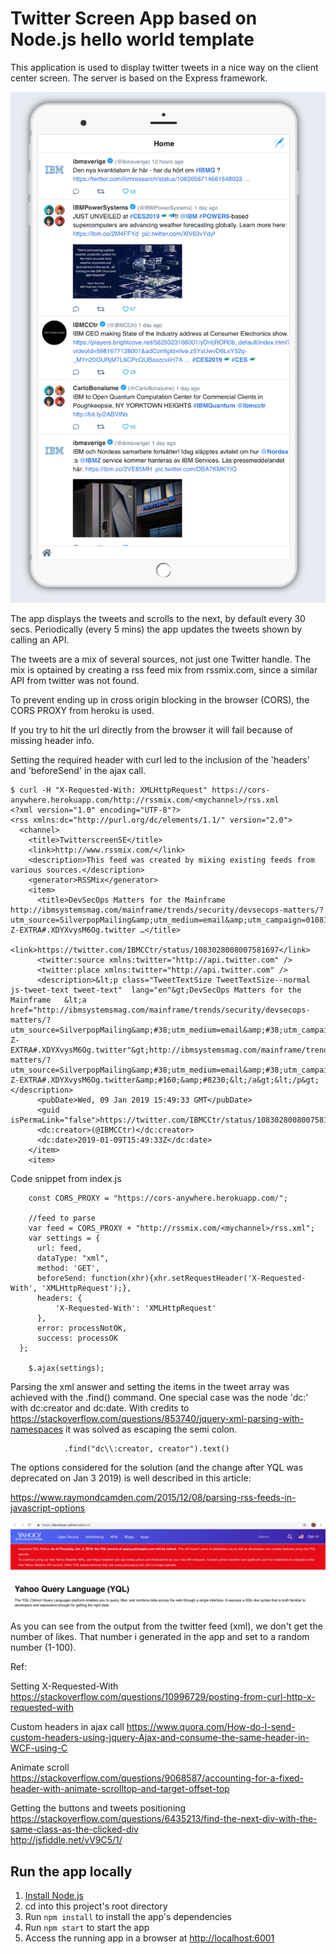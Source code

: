 # Twitter Screen App based on Node.js hello world template

This application is used to display twitter tweets in a nice way on the client center screen.
The server is based on the Express framework.

![alt text](public/img/Twitterscreen.png)

The app displays the tweets and scrolls to the next, by default every 30 secs.
Periodically (every 5 mins) the app updates the tweets shown by calling an API.
 
The tweets are a mix of several sources, not just one Twitter handle.
The mix is optained by creating a rss feed mix from rssmix.com, since a similar API from twitter was not found.

To prevent ending up in cross origin blocking in the browser (CORS), the CORS PROXY from heroku is used.

If you try to hit the url directly from the browser it will fail because of missing header info.

Setting the required header with curl led to the inclusion of the 'headers' and 'beforeSend' in the ajax call.

```
$ curl -H "X-Requested-With: XMLHttpRequest" https://cors-anywhere.herokuapp.com/http://rssmix.com/<mychannel>/rss.xml
<?xml version="1.0" encoding="UTF-8"?>
<rss xmlns:dc="http://purl.org/dc/elements/1.1/" version="2.0">
  <channel>
    <title>TwitterscreenSE</title>
    <link>http://www.rssmix.com/</link>
    <description>This feed was created by mixing existing feeds from various sources.</description>
    <generator>RSSMix</generator>
    <item>
      <title>DevSecOps Matters for the Mainframe  http://ibmsystemsmag.com/mainframe/trends/security/devsecops-matters/?utm_source=SilverpopMailing&amp;utm_medium=email&amp;utm_campaign=010819-Z-EXTRA#.XDYXvysM6Og.twitter …</title>
      <link>https://twitter.com/IBMCCtr/status/1083028008007581697</link>
      <twitter:source xmlns:twitter="http://api.twitter.com" />
      <twitter:place xmlns:twitter="http://api.twitter.com" />
      <description>&lt;p class="TweetTextSize TweetTextSize--normal js-tweet-text tweet-text"  lang="en"&gt;DevSecOps Matters for the Mainframe   &lt;a href="http://ibmsystemsmag.com/mainframe/trends/security/devsecops-matters/?utm_source=SilverpopMailing&amp;#38;utm_medium=email&amp;#38;utm_campaign=010819-Z-EXTRA#.XDYXvysM6Og.twitter"&gt;http://ibmsystemsmag.com/mainframe/trends/security/devsecops-matters/?utm_source=SilverpopMailing&amp;#38;utm_medium=email&amp;#38;utm_campaign=010819-Z-EXTRA#.XDYXvysM6Og.twitter&amp;#160;&amp;#8230;&lt;/a&gt;&lt;/p&gt;</description>
      <pubDate>Wed, 09 Jan 2019 15:49:33 GMT</pubDate>
      <guid isPermaLink="false">https://twitter.com/IBMCCtr/status/1083028008007581697</guid>
      <dc:creator>(@IBMCCtr)</dc:creator>
      <dc:date>2019-01-09T15:49:33Z</dc:date>
    </item>
    <item>
```

Code snippet from index.js


    
    	const CORS_PROXY = "https://cors-anywhere.herokuapp.com/";
 
    	//feed to parse
		var feed = CORS_PROXY + "http://rssmix.com/<mychannel>/rss.xml";
		var settings = {
          url: feed,
          dataType: "xml",
          method: 'GET',
          beforeSend: function(xhr){xhr.setRequestHeader('X-Requested-With', 'XMLHttpRequest');},
          headers: {
              'X-Requested-With': 'XMLHttpRequest'
          },
          error: processNotOK,
          success: processOK	
      };

		$.ajax(settings);
	
Parsing the xml answer and setting the items in the tweet array was achieved with the .find() command.
One special case was the node 'dc:' with dc:creator and dc:date. With credits to https://stackoverflow.com/questions/853740/jquery-xml-parsing-with-namespaces it was solved as escaping the semi colon.
			
          	  	.find("dc\\:creator, creator").text()
          	  		

The options considered for the solution (and the change after YQL was deprecated on Jan 3 2019) is well described in this article:

https://www.raymondcamden.com/2015/12/08/parsing-rss-feeds-in-javascript-options

![alt text](public/img/YQLdeprecated.png)


As you can see from the output from the twitter feed (xml), we don't get the number of likes. That number i generated in the app and set to a random number (1-100).

Ref:

Setting X-Requested-With
https://stackoverflow.com/questions/10996729/posting-from-curl-http-x-requested-with
 
Custom headers in ajax call
https://www.quora.com/How-do-I-send-custom-headers-using-jquery-Ajax-and-consume-the-same-header-in-WCF-using-C
 
Animate scroll  
https://stackoverflow.com/questions/9068587/accounting-for-a-fixed-header-with-animate-scrolltop-and-target-offset-top   

Getting the buttons and tweets positioning  
https://stackoverflow.com/questions/6435213/find-the-next-div-with-the-same-class-as-the-clicked-div   
http://jsfiddle.net/vV9C5/1/  

## Run the app locally

1. [Install Node.js][]
1. cd into this project's root directory
1. Run `npm install` to install the app's dependencies
1. Run `npm start` to start the app
1. Access the running app in a browser at <http://localhost:6001>

[Install Node.js]: https://nodejs.org/en/download/
